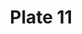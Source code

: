 ---
pid: '11'
an: '6'
title: Plate 11
rev_year: 
_date: '1797'
caption: Cocarde en feuilles sur un Chapeau à l'Anglaise, Schall uni, Robe froncée
  à la Coblentz
translation: Knoted ribbons in the shape of leaves on an English-style hat, unornamented
  shawl, creased dress at/in Coblentz (a German city, now spelled Koblenz)
student: Avery Schroeder
keywords: "[ Cocarede, feuilles, Coblenz ]"
permalink: /plates/11
layout: plate-page
---